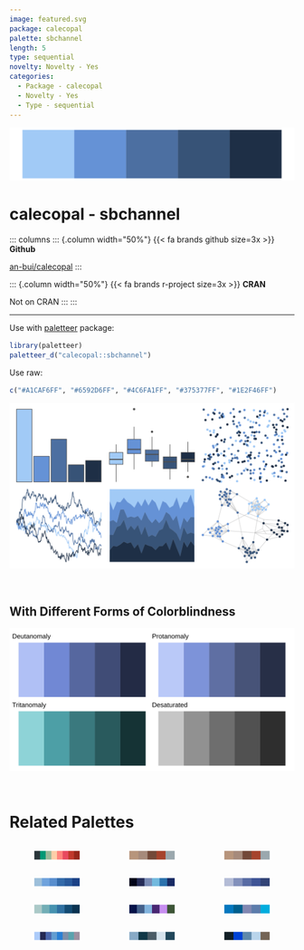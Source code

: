 ```yaml
---
image: featured.svg
package: calecopal
palette: sbchannel
length: 5
type: sequential
novelty: Novelty - Yes
categories:
  - Package - calecopal
  - Novelty - Yes
  - Type - sequential
---
```


![](featured.svg)

# calecopal - sbchannel 

::: columns
::: {.column width="50%"}
{{< fa brands github size=3x >}}
**Github**

[an-bui/calecopal](https://github.com/an-bui/calecopal)
:::

::: {.column width="50%"}
{{< fa brands r-project size=3x >}}
**CRAN**

Not on CRAN
:::
:::

<hr> 

Use with [paletteer](https://emilhvitfeldt.github.io/paletteer/) package:

```r
library(paletteer)
paletteer_d("calecopal::sbchannel")
```

Use raw:

```r
c("#A1CAF6FF", "#6592D6FF", "#4C6FA1FF", "#375377FF", "#1E2F46FF")
``` 

![](examples.png) 

  <br>
  
  ## With Different Forms of Colorblindness
  
  ![](colorblind.svg) 

<br>

# Related Palettes

<div class="list" style="display: grid; grid-template-columns: auto auto auto;"> <figure class="figure">
<a href="../../awtools/a_palette/"> <img src="../../awtools/a_palette/featured.svg" style="width: 100%;" class="figure-img"></a>
</figure> <figure class="figure">
<a href="../../ButterflyColors/hamadryas_feronia/"> <img src="../../ButterflyColors/hamadryas_feronia/featured.svg" style="width: 100%;" class="figure-img"></a>
</figure> <figure class="figure">
<a href="../../ButterflyColors/hamadryas_feronia/"> <img src="../../ButterflyColors/hamadryas_feronia/featured.svg" style="width: 100%;" class="figure-img"></a>
</figure> <figure class="figure">
<a href="../../colRoz/sky/"> <img src="../../colRoz/sky/featured.svg" style="width: 100%;" class="figure-img"></a>
</figure> <figure class="figure">
<a href="../../beyonce/X15/"> <img src="../../beyonce/X15/featured.svg" style="width: 100%;" class="figure-img"></a>
</figure> <figure class="figure">
<a href="../../unikn/pal_karpfenblau/"> <img src="../../unikn/pal_karpfenblau/featured.svg" style="width: 100%;" class="figure-img"></a>
</figure> <figure class="figure">
<a href="../../MetBrewer/Hokusai2/"> <img src="../../MetBrewer/Hokusai2/featured.svg" style="width: 100%;" class="figure-img"></a>
</figure> <figure class="figure">
<a href="../../colRoz/physalia/"> <img src="../../colRoz/physalia/featured.svg" style="width: 100%;" class="figure-img"></a>
</figure> <figure class="figure">
<a href="../../fishualize/Sparisoma_frondosum_m/"> <img src="../../fishualize/Sparisoma_frondosum_m/featured.svg" style="width: 100%;" class="figure-img"></a>
</figure> <figure class="figure">
<a href="../../Redmonder/qMSOBuWarm/"> <img src="../../Redmonder/qMSOBuWarm/featured.svg" style="width: 100%;" class="figure-img"></a>
</figure> <figure class="figure">
<a href="../../severance/Dinner/"> <img src="../../severance/Dinner/featured.svg" style="width: 100%;" class="figure-img"></a>
</figure> <figure class="figure">
<a href="../../Manu/Kokako/"> <img src="../../Manu/Kokako/featured.svg" style="width: 100%;" class="figure-img"></a>
</figure> 
</div>
